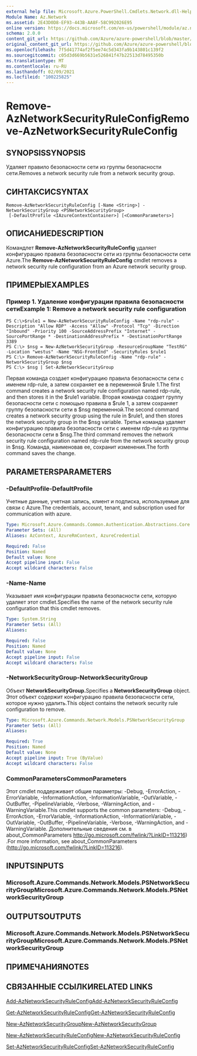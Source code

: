 ```yaml
---
external help file: Microsoft.Azure.PowerShell.Cmdlets.Network.dll-Help.xml
Module Name: Az.Network
ms.assetid: 2E43D0D8-EF93-443B-AA8F-58C992026E95
online version: https://docs.microsoft.com/en-us/powershell/module/az.network/remove-aznetworksecurityruleconfig
schema: 2.0.0
content_git_url: https://github.com/Azure/azure-powershell/blob/master/src/Network/Network/help/Remove-AzNetworkSecurityRuleConfig.md
original_content_git_url: https://github.com/Azure/azure-powershell/blob/master/src/Network/Network/help/Remove-AzNetworkSecurityRuleConfig.md
ms.openlocfilehash: 7f5d41774af2f5ee74c5d343fa9b143801c139f2
ms.sourcegitcommit: c05d3d669b5631e526841f47b22513d78495350b
ms.translationtype: MT
ms.contentlocale: ru-RU
ms.lasthandoff: 02/09/2021
ms.locfileid: "100225825"
---
```

# <span data-ttu-id="513e7-101">Remove-AzNetworkSecurityRuleConfig</span><span class="sxs-lookup"><span data-stu-id="513e7-101">Remove-AzNetworkSecurityRuleConfig</span></span>

## <span data-ttu-id="513e7-102">SYNOPSIS</span><span class="sxs-lookup"><span data-stu-id="513e7-102">SYNOPSIS</span></span>
<span data-ttu-id="513e7-103">Удаляет правило безопасности сети из группы безопасности сети.</span><span class="sxs-lookup"><span data-stu-id="513e7-103">Removes a network security rule from a network security group.</span></span>

## <span data-ttu-id="513e7-104">СИНТАКСИС</span><span class="sxs-lookup"><span data-stu-id="513e7-104">SYNTAX</span></span>

```
Remove-AzNetworkSecurityRuleConfig [-Name <String>] -NetworkSecurityGroup <PSNetworkSecurityGroup>
 [-DefaultProfile <IAzureContextContainer>] [<CommonParameters>]
```

## <span data-ttu-id="513e7-105">ОПИСАНИЕ</span><span class="sxs-lookup"><span data-stu-id="513e7-105">DESCRIPTION</span></span>
<span data-ttu-id="513e7-106">Командлет **Remove-AzNetworkSecurityRuleConfig** удаляет конфигурацию правила безопасности сети из группы безопасности сети Azure.</span><span class="sxs-lookup"><span data-stu-id="513e7-106">The **Remove-AzNetworkSecurityRuleConfig** cmdlet removes a network security rule configuration from an Azure network security group.</span></span>

## <span data-ttu-id="513e7-107">ПРИМЕРЫ</span><span class="sxs-lookup"><span data-stu-id="513e7-107">EXAMPLES</span></span>

### <span data-ttu-id="513e7-108">Пример 1. Удаление конфигурации правила безопасности сети</span><span class="sxs-lookup"><span data-stu-id="513e7-108">Example 1: Remove a network security rule configuration</span></span>
```
PS C:\>$rule1 = New-AzNetworkSecurityRuleConfig -Name "rdp-rule" -Description "Allow RDP" -Access "Allow" -Protocol "Tcp" -Direction "Inbound" -Priority 100 -SourceAddressPrefix "Internet" -SourcePortRange * -DestinationAddressPrefix * -DestinationPortRange 3389
PS C:\> $nsg = New-AzNetworkSecurityGroup -ResourceGroupName "TestRG" -Location "westus" -Name "NSG-FrontEnd" -SecurityRules $rule1
PS C:\> Remove-AzNetworkSecurityRuleConfig -Name "rdp-rule" -NetworkSecurityGroup $nsg
PS C:\> $nsg | Set-AzNetworkSecurityGroup
```

<span data-ttu-id="513e7-109">Первая команда создает конфигурацию правила безопасности сети с именем rdp-rule, а затем сохраняет ее в переменной $rule 1.</span><span class="sxs-lookup"><span data-stu-id="513e7-109">The first command creates a network security rule configuration named rdp-rule, and then stores it in the $rule1 variable.</span></span>
<span data-ttu-id="513e7-110">Вторая команда создает группу безопасности сети с помощью правила в $rule 1, а затем сохраняет группу безопасности сети в $nsg переменной.</span><span class="sxs-lookup"><span data-stu-id="513e7-110">The second command creates a network security group using the rule in $rule1, and then stores the network security group in the $nsg variable.</span></span>
<span data-ttu-id="513e7-111">Третья команда удаляет конфигурацию правила безопасности сети с именем rdp-rule из группы безопасности сети в $nsg.</span><span class="sxs-lookup"><span data-stu-id="513e7-111">The third command removes the network security rule configuration named rdp-rule from the network security group in $nsg.</span></span>
<span data-ttu-id="513e7-112">Команда, наименовав ее, сохранит изменения.</span><span class="sxs-lookup"><span data-stu-id="513e7-112">The forth command saves the change.</span></span>

## <span data-ttu-id="513e7-113">PARAMETERS</span><span class="sxs-lookup"><span data-stu-id="513e7-113">PARAMETERS</span></span>

### <span data-ttu-id="513e7-114">-DefaultProfile</span><span class="sxs-lookup"><span data-stu-id="513e7-114">-DefaultProfile</span></span>
<span data-ttu-id="513e7-115">Учетные данные, учетная запись, клиент и подписка, используемые для связи с Azure.</span><span class="sxs-lookup"><span data-stu-id="513e7-115">The credentials, account, tenant, and subscription used for communication with azure.</span></span>

```yaml
Type: Microsoft.Azure.Commands.Common.Authentication.Abstractions.Core.IAzureContextContainer
Parameter Sets: (All)
Aliases: AzContext, AzureRmContext, AzureCredential

Required: False
Position: Named
Default value: None
Accept pipeline input: False
Accept wildcard characters: False
```

### <span data-ttu-id="513e7-116">-Name</span><span class="sxs-lookup"><span data-stu-id="513e7-116">-Name</span></span>
<span data-ttu-id="513e7-117">Указывает имя конфигурации правила безопасности сети, которую удаляет этот cmdlet.</span><span class="sxs-lookup"><span data-stu-id="513e7-117">Specifies the name of the network security rule configuration that this cmdlet removes.</span></span>

```yaml
Type: System.String
Parameter Sets: (All)
Aliases:

Required: False
Position: Named
Default value: None
Accept pipeline input: False
Accept wildcard characters: False
```

### <span data-ttu-id="513e7-118">-NetworkSecurityGroup</span><span class="sxs-lookup"><span data-stu-id="513e7-118">-NetworkSecurityGroup</span></span>
<span data-ttu-id="513e7-119">Объект **NetworkSecurityGroup.**</span><span class="sxs-lookup"><span data-stu-id="513e7-119">Specifies a **NetworkSecurityGroup** object.</span></span>
<span data-ttu-id="513e7-120">Этот объект содержит конфигурацию правила безопасности сети, которое нужно удалить.</span><span class="sxs-lookup"><span data-stu-id="513e7-120">This object contains the network security rule configuration to remove.</span></span>

```yaml
Type: Microsoft.Azure.Commands.Network.Models.PSNetworkSecurityGroup
Parameter Sets: (All)
Aliases:

Required: True
Position: Named
Default value: None
Accept pipeline input: True (ByValue)
Accept wildcard characters: False
```

### <span data-ttu-id="513e7-121">CommonParameters</span><span class="sxs-lookup"><span data-stu-id="513e7-121">CommonParameters</span></span>
<span data-ttu-id="513e7-122">Этот cmdlet поддерживает общие параметры: -Debug, -ErrorAction, -ErrorVariable, -InformationAction, -InformationVariable, -OutVariable, -OutBuffer, -PipelineVariable, -Verbose, -WarningAction, and -WarningVariable.</span><span class="sxs-lookup"><span data-stu-id="513e7-122">This cmdlet supports the common parameters: -Debug, -ErrorAction, -ErrorVariable, -InformationAction, -InformationVariable, -OutVariable, -OutBuffer, -PipelineVariable, -Verbose, -WarningAction, and -WarningVariable.</span></span> <span data-ttu-id="513e7-123">Дополнительные сведения см. в about_CommonParameters http://go.microsoft.com/fwlink/?LinkID=113216) .</span><span class="sxs-lookup"><span data-stu-id="513e7-123">For more information, see about_CommonParameters (http://go.microsoft.com/fwlink/?LinkID=113216).</span></span>

## <span data-ttu-id="513e7-124">INPUTS</span><span class="sxs-lookup"><span data-stu-id="513e7-124">INPUTS</span></span>

### <span data-ttu-id="513e7-125">Microsoft.Azure.Commands.Network.Models.PSNetworkSecurityGroup</span><span class="sxs-lookup"><span data-stu-id="513e7-125">Microsoft.Azure.Commands.Network.Models.PSNetworkSecurityGroup</span></span>

## <span data-ttu-id="513e7-126">OUTPUTS</span><span class="sxs-lookup"><span data-stu-id="513e7-126">OUTPUTS</span></span>

### <span data-ttu-id="513e7-127">Microsoft.Azure.Commands.Network.Models.PSNetworkSecurityGroup</span><span class="sxs-lookup"><span data-stu-id="513e7-127">Microsoft.Azure.Commands.Network.Models.PSNetworkSecurityGroup</span></span>

## <span data-ttu-id="513e7-128">ПРИМЕЧАНИЯ</span><span class="sxs-lookup"><span data-stu-id="513e7-128">NOTES</span></span>

## <span data-ttu-id="513e7-129">СВЯЗАННЫЕ ССЫЛКИ</span><span class="sxs-lookup"><span data-stu-id="513e7-129">RELATED LINKS</span></span>

[<span data-ttu-id="513e7-130">Add-AzNetworkSecurityRuleConfig</span><span class="sxs-lookup"><span data-stu-id="513e7-130">Add-AzNetworkSecurityRuleConfig</span></span>](./Add-AzNetworkSecurityRuleConfig.md)

[<span data-ttu-id="513e7-131">Get-AzNetworkSecurityRuleConfig</span><span class="sxs-lookup"><span data-stu-id="513e7-131">Get-AzNetworkSecurityRuleConfig</span></span>](./Get-AzNetworkSecurityRuleConfig.md)

[<span data-ttu-id="513e7-132">New-AzNetworkSecurityGroup</span><span class="sxs-lookup"><span data-stu-id="513e7-132">New-AzNetworkSecurityGroup</span></span>](./New-AzNetworkSecurityGroup.md)

[<span data-ttu-id="513e7-133">New-AzNetworkSecurityRuleConfig</span><span class="sxs-lookup"><span data-stu-id="513e7-133">New-AzNetworkSecurityRuleConfig</span></span>](./New-AzNetworkSecurityRuleConfig.md)

[<span data-ttu-id="513e7-134">Set-AzNetworkSecurityRuleConfig</span><span class="sxs-lookup"><span data-stu-id="513e7-134">Set-AzNetworkSecurityRuleConfig</span></span>](./Set-AzNetworkSecurityRuleConfig.md)


